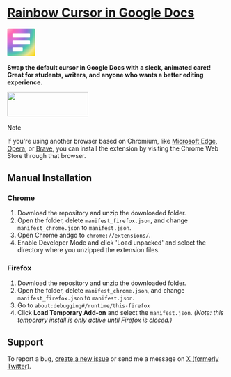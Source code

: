 # [Rainbow Cursor in Google Docs](https://asahi.framer.wiki/cursor)

<a href="https://asahi.framer.wiki/cursor">
  <img src="icons/icon128.png" width="64" height="64">
</a>

**Swap the default cursor in Google Docs with a sleek, animated caret! Great for students, writers, and anyone who wants a better editing experience.**

<kbd>
<div style="border: 1 solid black; padding: 10;">
  <a href="https://chromewebstore.google.com/detail/nnmghknojpihdnofejbocdcnmhibkfdc">
    <img src="https://fwextensions.github.io/QuicKey/img/webstore.png" width="186" height="56.25">
  </a>
</div>
</kbd>

<p></p>

> [!NOTE]
> If you're using another browser based on Chromium, like [Microsoft Edge](https://support.microsoft.com/en-us/microsoft-edge/add-turn-off-or-remove-extensions-in-microsoft-edge-9c0ec68c-2fbc-2f2c-9ff0-bdc76f46b026#ID0EDL), [Opera](https://forums.opera.com/topic/72036/duplicated-install-chrome-extensions-is-no-longer-available-in-opera-extensions-store/2), or [Brave](https://brave.com/learn/using-chrome-extensions-in-brave/#how-to-install-chrome-extensions-in-brave), you can install the extension by visiting the Chrome Web Store through that browser.

## Manual Installation

### Chrome

1. Download the repository and unzip the downloaded folder.
2. Open the folder, delete `manifest_firefox.json`, and change `manifest_chrome.json` to `manifest.json`.
3. Open Chrome andgo to `chrome://extensions/`.
4. Enable Developer Mode and click 'Load unpacked' and select the directory where you unzipped the extension files.

### Firefox

1. Download the repository and unzip the downloaded folder.
2. Open the folder, delete `manifest_chrome.json`, and change `manifest_firefox.json` to `manifest.json`.
3. Go to `about:debugging#/runtime/this-firefox`
5. Click **Load Temporary Add-on** and select the `manifest.json`. *(Note: this temporary install is only active until Firefox is closed.)*

## Support

To report a bug, [create a new issue](https://github.com/asahisuenaga/custom-cursor/issues/new) or send me a message on [X (formerly Twitter)](https://twitter.com/asahisuenaga).
